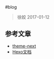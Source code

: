 #blog


> 徐姣 2017-01-12


## 参考文章

+ [theme-next](http://theme-next.iissnan.com/getting-started.html)
+ [Hexo文档](https://hexo.io/zh-cn/docs/)